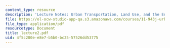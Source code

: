 ```yaml
---
content_type: resource
description: 'Lecture Notes: Urban Transportation, Land Use, and the Environment'
file: https://ol-ocw-studio-app-qa.s3.amazonaws.com/courses/11-943j-urban-transportation-land-use-and-the-environment-spring-2002/4f5c280ee8e7b5b0bc2557526dd53775_lecture2.pdf
file_type: application/pdf
resourcetype: Document
title: lecture2.pdf
uid: 4f5c280e-e8e7-b5b0-bc25-57526dd53775
---
```

